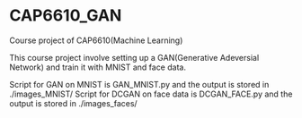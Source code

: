 # CAP6610_GAN
Course project of CAP6610(Machine Learning)

This course project involve setting up a GAN(Generative Adeversial Network) and train it with MNIST and face data. 

Script for GAN on MNIST is GAN_MNIST.py and the output is stored in ./images_MNIST/
Script for DCGAN on face data is DCGAN_FACE.py and the output is stored in ./images_faces/

